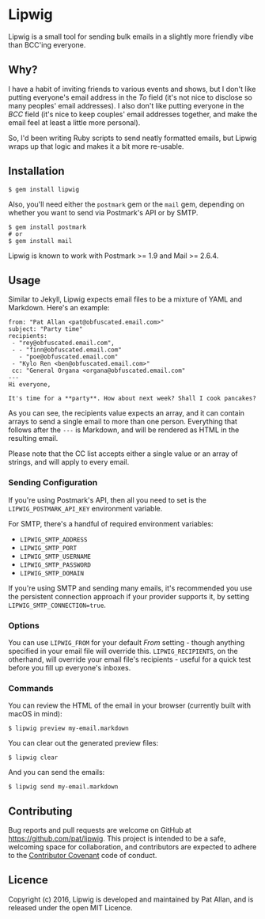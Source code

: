 # Lipwig

Lipwig is a small tool for sending bulk emails in a slightly more friendly vibe than BCC'ing everyone.

## Why?

I have a habit of inviting friends to various events and shows, but I don't like putting everyone's email address in the _To_ field (it's not nice to disclose so many peoples' email addresses). I also don't like putting everyone in the _BCC_ field (it's nice to keep couples' email addresses together, and make the email feel at least a little more personal).

So, I'd been writing Ruby scripts to send neatly formatted emails, but Lipwig wraps up that logic and makes it a bit more re-usable.

## Installation

    $ gem install lipwig

Also, you'll need either the `postmark` gem or the `mail` gem, depending on whether you want to send via Postmark's API or by SMTP.

    $ gem install postmark
    # or
    $ gem install mail

Lipwig is known to work with Postmark >= 1.9 and Mail >= 2.6.4.

## Usage

Similar to Jekyll, Lipwig expects email files to be a mixture of YAML and Markdown. Here's an example:

    from: "Pat Allan <pat@obfuscated.email.com>"
    subject: "Party time"
    recipients:
     - "rey@obfuscated.email.com",
     - - "finn@obfuscated.email.com"
       - "poe@obfuscated.email.com"
     - "Kylo Ren <ben@obfuscated.email.com>"
     cc: "General Organa <organa@obfuscated.email.com"
    ---
    Hi everyone,

    It's time for a **party**. How about next week? Shall I cook pancakes?

As you can see, the recipients value expects an array, and it can contain arrays to send a single email to more than one person. Everything that follows after the `---` is Markdown, and will be rendered as HTML in the resulting email.

Please note that the CC list accepts either a single value or an array of strings, and will apply to every email.

### Sending Configuration

If you're using Postmark's API, then all you need to set is the `LIPWIG_POSTMARK_API_KEY` environment variable.

For SMTP, there's a handful of required environment variables:

* `LIPWIG_SMTP_ADDRESS`
* `LIPWIG_SMTP_PORT`
* `LIPWIG_SMTP_USERNAME`
* `LIPWIG_SMTP_PASSWORD`
* `LIPWIG_SMTP_DOMAIN`

If you're using SMTP and sending many emails, it's recommended you use the persistent connection approach if your provider supports it, by setting `LIPWIG_SMTP_CONNECTION=true`.

### Options

You can use `LIPWIG_FROM` for your default _From_ setting - though anything specified in your email file will override this. `LIPWIG_RECIPIENTS`, on the otherhand, will override your email file's recipients - useful for a quick test before you fill up everyone's inboxes.

### Commands

You can review the HTML of the email in your browser (currently built with macOS in mind):

    $ lipwig preview my-email.markdown

You can clear out the generated preview files:

    $ lipwig clear

And you can send the emails:

    $ lipwig send my-email.markdown

## Contributing

Bug reports and pull requests are welcome on GitHub at https://github.com/pat/lipwig. This project is intended to be a safe, welcoming space for collaboration, and contributors are expected to adhere to the [Contributor Covenant](http://contributor-covenant.org) code of conduct.

## Licence

Copyright (c) 2016, Lipwig is developed and maintained by Pat Allan, and is
released under the open MIT Licence.
